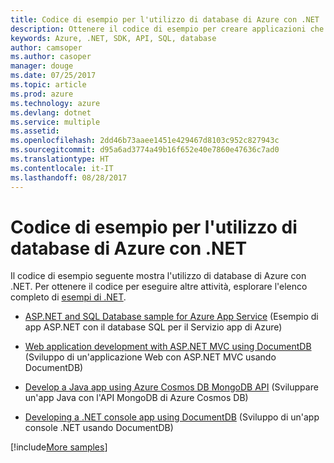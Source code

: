 ```yaml
---
title: Codice di esempio per l'utilizzo di database di Azure con .NET
description: Ottenere il codice di esempio per creare applicazioni che usano database di Azure con .NET
keywords: Azure, .NET, SDK, API, SQL, database
author: camsoper
ms.author: casoper
manager: douge
ms.date: 07/25/2017
ms.topic: article
ms.prod: azure
ms.technology: azure
ms.devlang: dotnet
ms.service: multiple
ms.assetid: 
ms.openlocfilehash: 2dd46b73aaee1451e429467d8103c952c827943c
ms.sourcegitcommit: d95a6ad3774a49b16f652e40e7860e47636c7ad0
ms.translationtype: HT
ms.contentlocale: it-IT
ms.lasthandoff: 08/28/2017
---
```

# <a name="sample-code-for-using-azure-databases-with-net"></a>Codice di esempio per l'utilizzo di database di Azure con .NET

Il codice di esempio seguente mostra l'utilizzo di database di Azure con .NET. Per ottenere il codice per eseguire altre attività, esplorare l'elenco completo di [esempi di .NET](https://azure.microsoft.com/resources/samples/?term=dotnet).

- [ASP.NET and SQL Database sample for Azure App Service](https://azure.microsoft.com/resources/samples/dotnet-sqldb-tutorial/) (Esempio di app ASP.NET con il database SQL per il Servizio app di Azure)

- [Web application development with ASP.NET MVC using DocumentDB](https://azure.microsoft.com/resources/samples/documentdb-dotnet-todo-app/) (Sviluppo di un'applicazione Web con ASP.NET MVC usando DocumentDB)

- [Develop a Java app using Azure Cosmos DB MongoDB API](https://azure.microsoft.com/resources/samples/azure-cosmos-db-mongodb-dotnet-getting-started/) (Sviluppare un'app Java con l'API MongoDB di Azure Cosmos DB)

- [Developing a .NET console app using DocumentDB](https://azure.microsoft.com/resources/samples/documentdb-dotnet-getting-started/) (Sviluppo di un'app console .NET usando DocumentDB)

[!include[More samples](includes/more-samples.md)]
